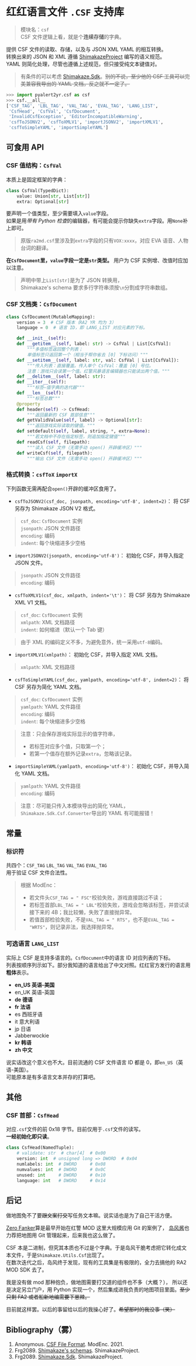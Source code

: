 # 红红语言文件 `.CSF` 支持库

> 模块名：`csf`  
> CSF 文件逻辑上看，就是个**连续存储**的字典。

提供 CSF 文件的读取、存储，以及与 JSON XML YAML 的相互转换。  
转换出来的 JSON 和 XML 遵循 [ShimakazeProject](https://github.com/ShimakazeProject) 编写的语义规范。  
YAML 则简化处理，尽管也遵循上述规范，但只接受纯文本键值对。

> 有条件的可以考虑 [Shimakaze.Sdk](#bibliography雾)。~~别的不说，至少他的 CSF 工具可以完美兼容我导出的 YAML 文档，反之就不一定了。~~  

```python
>>> import pyalert2yr.csf as csf
>>> csf.__all__
['CSF_TAG', 'LBL_TAG', 'VAL_TAG', 'EVAL_TAG', 'LANG_LIST',
 'CsfHead', 'CsfVal', 'CsfDocument',
 'InvalidCsfException', 'EditorIncompatibleWarning',
 'csfToJSONV2', 'csfToXMLV1', 'importJSONV2', 'importXMLV1',
 'csfToSimpleYAML', 'importSimpleYAML']
```

## 可食用 API

### CSF 值结构：`CsfVal`
本质上是固定框架的字典：
```python
class CsfVal(TypedDict):
    value: Union[str, List[str]]
    extra: Optional[str]
```
要声明一个值类型，至少需要填入`value`字段。  
如果是用*带有 Python 检查*的编辑器，有可能会提示你缺失`extra`字段。用`None`补上即可。
> 原版`ra2md.csf`里涉及到`extra`字段的只有`VOX:xxxx`，对应 EVA 语音、人物台词的翻译。

**在`CsfDocument`里，`value`字段一定是`str`类型。** 用户为 CSF 实例增、改值时应加以注意。

> 声明中带上`List[str]`是为了 JSON 转换用，  
> Shimakaze's schema 要求多行字符串须按`\n`分割成字符串数组。

### CSF 文档类：`CsfDocument`
```python
class CsfDocument(MutableMapping):
    version = 3  # CSF 版本（RA2 YR 均为 3）
    language = 0  # 语言 ID，即 LANG_LIST 对应元素的下标。

    def __init__(self):
    def __getitem__(self, label: str) -> CsfVal | List[CsfVal]:
        """多值标签返回整个列表；
        单值标签只返回第一个（相当于帮你省去 [0] 下标访问）"""
    def __setitem__(self, label: str, val: CsfVal | List[CsfVal]):
        """传入列表：直接覆盖。传入单个 CsfVal：覆盖 [0] 号位。
        注意：游戏只会读第一个值。红警风暴语言编辑器也只能读出两个值。"""
    def __delitem__(self, label: str):
    def __iter__(self):
        """标签—值字典的迭代器"""
    def __len__(self):
        """标签总数"""
    @property
    def header(self) -> CsfHead:
        """返回最新的 CSF 首部信息"""
    def getValidValue(self, label) -> Optional[str]:
        """返回游戏实际读取的键值。"""
    def setdefault(self, label, string, *, extra=None):
        """若文档中不存在指定标签，则追加指定键值"""
    def readCsf(self, filepath):
        """读入 CSF 文件（无需手动 open() 开辟缓冲区）"""
    def writeCsf(self, filepath):
        """输出 CSF 文件（无需手动 open() 开辟缓冲区）"""
```

### 格式转换：`csfToX` `importX`

下列函数无需再配合`open()`开辟的缓冲区食用了。

- `csfToJSONV2(csf_doc, jsonpath, encoding='utf-8', indent=2)`：
将 CSF 另存为 Shimakaze JSON V2 格式。
> `csf_doc`: `CsfDocument` 实例  
> `jsonpath`: JSON 文件路径  
> `encoding`: 编码  
> `indent`: 每个块缩进多少空格  

- `importJSONV2(jsonpath, encoding='utf-8')`：
初始化 CSF，并导入指定 JSON 文件。
> `jsonpath`: JSON 文件路径  
> `encoding`: 编码

* `csfToXMLV1(csf_doc, xmlpath, indent='\t')`：
将 CSF 另存为 Shimakaze XML V1 文档。  
> `csf_doc`: `CsfDocument` 实例  
> `xmlpath`: XML 文档路径  
> `indent`: 如何缩进（默认一个 Tab 键）

> 由于 XML 的编码定义不多，为避免意外，统一采用`utf-8`编码。

* `importXMLV1(xmlpath)`：
初始化 CSF，并导入指定 XML 文档。
> `xmlpath`: XML 文档路径

- `csfToSimpleYAML(csf_doc, yamlpath, encoding='utf-8', indent=2)`：
将 CSF 另存为简化 YAML 文档。
> `csf_doc`: `CsfDocument` 实例  
> `yamlpath`: YAML 文件路径  
> `encoding`: 编码  
> `indent`: 每个块缩进多少空格

> 注意：只会保存游戏实际显示的值字符串，
> - 若标签对应多个值，只取第一个；
> - 若第一个值存在额外记录`extra`，忽略该记录。

- `importSimpleYAML(yamlpath, encoding='utf-8')`：
初始化 CSF，并导入简化 YAML 文档。
> `yamlpath`: YAML 文件路径  
> `encoding`: 编码

> 注意：尽可能只传入本模块导出的简化 YAML，`Shimakaze.Sdk.Csf.Converter`导出的 YAML 有可能报错！

## 常量

### 标识符 
共四个：`CSF_TAG` `LBL_TAG` `VAL_TAG` `EVAL_TAG`  
用于验证 CSF 文件合法性。

> 根据 ModEnc：
> - 若文件头`CSF_TAG = " FSC"`校验失败，游戏直接跳过不读；
> - 若标签首部`LBL_TAG = " LBL"`校验失败，游戏会忽略该标签，并尝试读接下来的 4B；我比较懒，失败了直接抛异常。
> - 若值首部检验失败，不是`VAL_TAG = " RTS"`，也不是`EVAL_TAG = "WRTS"`，则记录非法，我选择抛异常。

### 可选语言 `LANG_LIST`
实际上 CSF 是支持多语言的。`CsfDocument`中的语言 ID 对应列表的下标。  
列表按顺序列示如下。部分我知道的语言给出了中文对照。红红官方发行的语言用**粗体**表示。

- **en_US  英语-美国**
- en_UK  英语-英国
- **de    德语**
- **fr    法语**
- es    西班牙语
- it    意大利语
- jp    日语
- Jabberwockie
- **kr    韩语**
- **zh    中文**

说实话改这个意义也不大。目前流通的 CSF 文件语言 ID 都是 0，即`en_US`（英语-美国）。  
可能原本是有多语言文本并存的打算吧。

## 其他

### CSF 首部：`CsfHead`

对应`.csf`文件的前 0x18 字节。目前仅用于`.csf`文件的读写。  
**一经初始化即只读**。

```python
class CsfHead(NamedTuple):
    # validate: str  # char[4]  # 0x00
    version: int  # unsigned long => DWORD  # 0x04
    numlabels: int  # DWORD     # 0x08
    numvalues: int  # DWORD     # 0x0C
    unused: int     # DWORD     # 0x10
    language: int   # DWORD     # 0x14
```

## 后记

做地图免不了要~~跟文案打交~~写任务文本嘛。说实话也是为了自己干活方便。  

[Zero Fanker](https://github.com/Zero-Fanker)算是最早开始在红警 MOD 这里大规模应用 Git 的案例了，
[岛风酱](https://github.com/frg2089)也力荐把地图用 Git 管理起来，后来我也这么做了。  

CSF 本是二进制，但究其本质也不过是个字典。于是岛风干脆考虑把它转化成文本文件，于是`Shimakaze.Utils.Csf`出现了。  
在数次迭代之后，岛风终于发现，现有的工具集是有极限的，全力去搞他的 RA2 MOD SDK 去了。  

我是没有做 mod 那种抱负，做地图需要打交道的组件也不多（大概？），
所以还是决定另立门户，用 Python 实现一个，然后集成进我负责的地图项目里面。~~至少只剩 FA2 或者船新地编需要下崽辣。~~

目前就这样罢。以后的事留给以后的我操心好了。~~希望那时的我没事（笑）~~

## Bibliography（雾）
1. Anonymous. [CSF File Format](https://modenc.renegadeprojects.com/CSF_File_Format). ModEnc. 2021.
2. Frg2089. [Shimakaze's schemas](https://github.com/ShimakazeProject/Schemas). ShimakazeProject.
3. Frg2089. [Shimakaze.Sdk](https://github.com/ShimakazeProject/Shimakaze.Sdk). ShimakazeProject.
